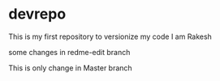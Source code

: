 # devrepo
This is my first repository to versionize my code
I am Rakesh

some changes in redme-edit branch

This is only change in Master branch

